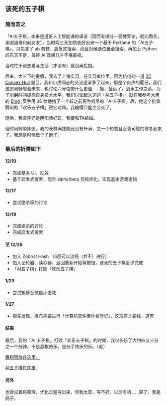## 该死的五子棋

### 简而言之

「AI五子棋」本来是道哥人工智能课的课设（因而有缘分一窥博弈论，就此而言，谢谢道哥和前女友），当时两三天加熬夜肝出来一个基于 PyGame 的「AI五子棋」，只包含了 ab 剪枝、启发式搜索，而且对候选位置全搜索，再加上 Python 的先天不足，最终 AI 效果几乎不堪直视。

当时忙于谈恋爱与生活（才没有）就没再拾掇。

后来，大三下的暑假，我去了上海实习。在实习单位里，因为杭电的一道 [3D Convex Hull](http://acm.hdu.edu.cn/showproblem.php?pid=3662) 题目，我和小虎同志的交流逐渐多了起来，那是个炎热的夏日，我们激昂地畅想着未来，也讨论六号位带什么更佳……擦，扯远了。~~划水~~工作之余，为了~~消磨时间~~提高自身技术水平，我们讨论起久违的「AI五子棋」。就在我参考大佬的 [Blog](https://blog.csdn.net/lihongxun945) ,反手用 JS 给他撸了一个较之前更为机灵的「AI五子棋」后，他这个批拿腾讯的「欢乐五子棋」跟它对局。我输得只能坐公交了。

随后，我直呼还是阴阳师好玩，我要和TA结婚。

但时间转瞬即逝，我的茨林满技能还没有升满，又一个短暂且乏善可陈的寒冬到来了。我想是时候做个了断了。

### 最后的折腾如下

#### 12/10

* 完成基本 UI、动效
* 基于启发式搜索，配合 alpha/beta 剪枝优化，实现基本游戏逻辑

#### 12/17

* 尝试绝杀等的讨论

#### 12/19

* 完成绝杀的讨论
* 完成启发式搜索

#### 至 12/26

* 加入 Zobrist Hash （6层可以流畅（并不）进行）
* 加入记轮器、读秒器、返回重新开始等按钮，该死的五子棋近乎完成
* 「AI五子棋」打败「欢乐五子棋」

#### 1/23

* 尝试搬移至微信小游戏

#### 1/27

* 搬完发现，发布需要进行「计算机软件著作权登记」，这玩意儿要钱，遂罢

#### 结果

最后，我的「AI 五子棋」打败「欢乐五子棋」的时候，我仅仅乐了大约四又三分之一个分钟。不是赢棋的乐，是分手快乐的乐。（呕）

[赢棋回放在这里。](https://www.bilibili.com/video/av42735395)

[AI五子棋在这里.](https://yoghurtoreo.com/2019/01/29/8_The_Damned_Gobang/)

#### 另外

也尝试着将原理、优化过程写出来，但我太菜，写不好。以后有机……算了，我是鸽子。

